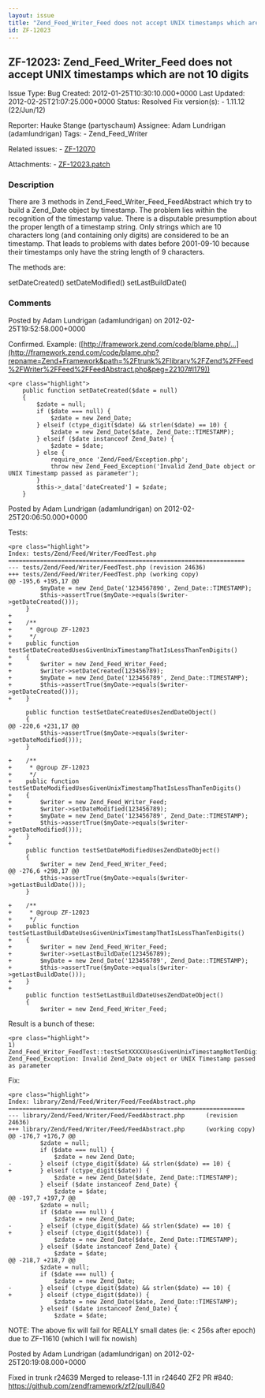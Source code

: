 ```yaml
---
layout: issue
title: "Zend_Feed_Writer_Feed does not accept UNIX timestamps which are not 10 digits"
id: ZF-12023
---
```


ZF-12023: Zend\_Feed\_Writer\_Feed does not accept UNIX timestamps which are not 10 digits
------------------------------------------------------------------------------------------

 Issue Type: Bug Created: 2012-01-25T10:30:10.000+0000 Last Updated: 2012-02-25T21:07:25.000+0000 Status: Resolved Fix version(s): - 1.11.12 (22/Jun/12)
 
 Reporter:  Hauke Stange (partyschaum)  Assignee:  Adam Lundrigan (adamlundrigan)  Tags: - Zend\_Feed\_Writer
 
 Related issues: - [ZF-12070](/issues/browse/ZF-12070)
 
 Attachments: - [ZF-12023.patch](/issues/secure/attachment/14940/ZF-12023.patch)
 
### Description

There are 3 methods in Zend\_Feed\_Writer\_Feed\_FeedAbstract which try to build a Zend\_Date object by timestamp. The problem lies within the recognition of the timestamp value. There is a disputable presumption about the proper length of a timestamp string. Only strings which are 10 characters long (and containing only digits) are considered to be an timestamp. That leads to problems with dates before 2001-09-10 because their timestamps only have the string length of 9 characters.

The methods are:

setDateCreated() setDateModified() setLastBuildDate()

 

 

### Comments

Posted by Adam Lundrigan (adamlundrigan) on 2012-02-25T19:52:58.000+0000

Confirmed. Example: ([http://framework.zend.com/code/blame.php/…](http://framework.zend.com/code/blame.php?repname=Zend+Framework&path=%2Ftrunk%2Flibrary%2FZend%2FFeed%2FWriter%2FFeed%2FFeedAbstract.php&peg=22107#l179))

 
    <pre class="highlight">
        public function setDateCreated($date = null)
        {
            $zdate = null;
            if ($date === null) {
                $zdate = new Zend_Date;
            } elseif (ctype_digit($date) && strlen($date) == 10) {
                $zdate = new Zend_Date($date, Zend_Date::TIMESTAMP);
            } elseif ($date instanceof Zend_Date) {
                $zdate = $date;
            } else {
                require_once 'Zend/Feed/Exception.php';
                throw new Zend_Feed_Exception('Invalid Zend_Date object or UNIX Timestamp passed as parameter');
            }
            $this->_data['dateCreated'] = $zdate;
        }


 

 

Posted by Adam Lundrigan (adamlundrigan) on 2012-02-25T20:06:50.000+0000

Tests:

 
    <pre class="highlight">
    Index: tests/Zend/Feed/Writer/FeedTest.php
    ===================================================================
    --- tests/Zend/Feed/Writer/FeedTest.php (revision 24636)
    +++ tests/Zend/Feed/Writer/FeedTest.php (working copy)
    @@ -195,6 +195,17 @@
             $myDate = new Zend_Date('1234567890', Zend_Date::TIMESTAMP);
             $this->assertTrue($myDate->equals($writer->getDateCreated()));
         }
    +
    +    /**
    +     * @group ZF-12023
    +     */
    +    public function testSetDateCreatedUsesGivenUnixTimestampThatIsLessThanTenDigits()
    +    {
    +        $writer = new Zend_Feed_Writer_Feed;
    +        $writer->setDateCreated(123456789);
    +        $myDate = new Zend_Date('123456789', Zend_Date::TIMESTAMP);
    +        $this->assertTrue($myDate->equals($writer->getDateCreated()));
    +    }
    
         public function testSetDateCreatedUsesZendDateObject()
         {
    @@ -220,6 +231,17 @@
             $this->assertTrue($myDate->equals($writer->getDateModified()));
         }
    
    +    /**
    +     * @group ZF-12023
    +     */
    +    public function testSetDateModifiedUsesGivenUnixTimestampThatIsLessThanTenDigits()
    +    {
    +        $writer = new Zend_Feed_Writer_Feed;
    +        $writer->setDateModified(123456789);
    +        $myDate = new Zend_Date('123456789', Zend_Date::TIMESTAMP);
    +        $this->assertTrue($myDate->equals($writer->getDateModified()));
    +    }
    +
         public function testSetDateModifiedUsesZendDateObject()
         {
             $writer = new Zend_Feed_Writer_Feed;
    @@ -276,6 +298,17 @@
             $this->assertTrue($myDate->equals($writer->getLastBuildDate()));
         }
    
    +    /**
    +     * @group ZF-12023
    +     */
    +    public function testSetLastBuildDateUsesGivenUnixTimestampThatIsLessThanTenDigits()
    +    {
    +        $writer = new Zend_Feed_Writer_Feed;
    +        $writer->setLastBuildDate(123456789);
    +        $myDate = new Zend_Date('123456789', Zend_Date::TIMESTAMP);
    +        $this->assertTrue($myDate->equals($writer->getLastBuildDate()));
    +    }
    +
         public function testSetLastBuildDateUsesZendDateObject()
         {
             $writer = new Zend_Feed_Writer_Feed;


Result is a bunch of these:

 
    <pre class="highlight">
    1) Zend_Feed_Writer_FeedTest::testSetXXXXXUsesGivenUnixTimestampNotTenDigits
    Zend_Feed_Exception: Invalid Zend_Date object or UNIX Timestamp passed as parameter


Fix:

 
    <pre class="highlight">
    Index: library/Zend/Feed/Writer/Feed/FeedAbstract.php
    ===================================================================
    --- library/Zend/Feed/Writer/Feed/FeedAbstract.php      (revision 24636)
    +++ library/Zend/Feed/Writer/Feed/FeedAbstract.php      (working copy)
    @@ -176,7 +176,7 @@
             $zdate = null;
             if ($date === null) {
                 $zdate = new Zend_Date;
    -        } elseif (ctype_digit($date) && strlen($date) == 10) {
    +        } elseif (ctype_digit($date)) {
                 $zdate = new Zend_Date($date, Zend_Date::TIMESTAMP);
             } elseif ($date instanceof Zend_Date) {
                 $zdate = $date;
    @@ -197,7 +197,7 @@
             $zdate = null;
             if ($date === null) {
                 $zdate = new Zend_Date;
    -        } elseif (ctype_digit($date) && strlen($date) == 10) {
    +        } elseif (ctype_digit($date)) {
                 $zdate = new Zend_Date($date, Zend_Date::TIMESTAMP);
             } elseif ($date instanceof Zend_Date) {
                 $zdate = $date;
    @@ -218,7 +218,7 @@
             $zdate = null;
             if ($date === null) {
                 $zdate = new Zend_Date;
    -        } elseif (ctype_digit($date) && strlen($date) == 10) {
    +        } elseif (ctype_digit($date)) {
                 $zdate = new Zend_Date($date, Zend_Date::TIMESTAMP);
             } elseif ($date instanceof Zend_Date) {
                 $zdate = $date;


NOTE: The above fix will fail for REALLY small dates (ie: < 256s after epoch) due to ZF-11610 (which I will fix nowish)

 

 

Posted by Adam Lundrigan (adamlundrigan) on 2012-02-25T20:19:08.000+0000

Fixed in trunk r24639 Merged to release-1.11 in r24640 ZF2 PR #840: <https://github.com/zendframework/zf2/pull/840>

 

 